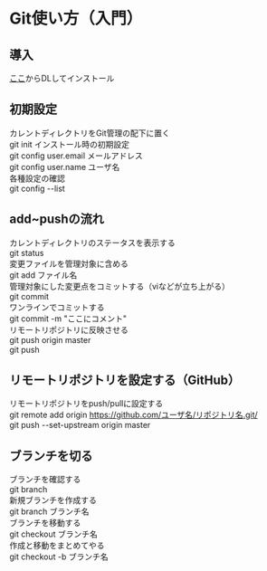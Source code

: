 # Git使い方（入門）  
## 導入  
[ここ](https://git-scm.com/)からDLしてインストール  
## 初期設定  
カレントディレクトリをGit管理の配下に置く  
    git init
インストール時の初期設定  
    git config user.email メールアドレス  
    git config user.name ユーザ名  
各種設定の確認  
    git config --list  
## add~pushの流れ  
カレントディレクトリのステータスを表示する  
    git status  
変更ファイルを管理対象に含める  
    git add ファイル名  
管理対象にした変更点をコミットする（viなどが立ち上がる）  
    git commit  
ワンラインでコミットする  
    git commit -m "ここにコメント"  
リモートリポジトリに反映させる  
    git push origin master  
    git push  
## リモートリポジトリを設定する（GitHub）  
リモートリポジトリをpush/pullに設定する  
    git remote add origin https://github.com/ユーザ名/リポジトリ名.git/  
    git push --set-upstream origin master  
## ブランチを切る  
ブランチを確認する  
    git branch  
新規ブランチを作成する  
    git branch ブランチ名  
ブランチを移動する  
    git checkout ブランチ名  
作成と移動をまとめてやる  
    git checkout -b ブランチ名  
